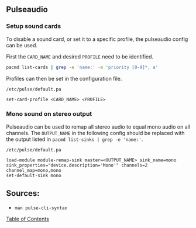 ## Pulseaudio

### Setup sound cards

To disable a sound card, or set it to a specific profile, the pulseaudio config
can be used.

First the `CARD_NAME` and desired `PROFILE` need to be identified.

```bash
pacmd list-cards | grep -e 'name:' -e 'priority [0-9]*, a'
```

Profiles can then be set in the configuration file.

```
/etc/pulse/default.pa

set-card-profile <CARD_NAME> <PROFILE>
```

### Mono sound on stereo output

Pulseaudio can be used to remap all stereo audio to equal mono audio on all
channels.  The `OUTPUT_NAME` in the following config should be replaced with the
output listed in `pacmd list-sinks | grep -e 'name:'`.

```
/etc/pulse/default.pa

load-module module-remap-sink master=<OUTPUT_NAME> sink_name=mono sink_properties="device.description='Mono'" channels=2 channel_map=mono,mono
set-default-sink mono
```
## Sources:
- `man pulse-cli-syntax`

[Table of Contents](README.md)
